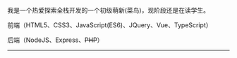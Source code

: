 我是一个热爱探索全栈开发的一个初级萌新(菜鸟)，现阶段还是在读学生。

前端（HTML5、CSS3、JavaScript(ES6)、JQuery、Vue、TypeScript）

后端（NodeJS、Express、~~PHP~~）

------
<!--
**zhou130258/zhou130258** is a ✨ _special_ ✨ repository because its `README.md` (this file) appears on your GitHub profile.

Here are some ideas to get you started:

- 🔭 I’m currently working on ...
- 🌱 I’m currently learning ...
- 👯 I’m looking to collaborate on ...
- 🤔 I’m looking for help with ...
- 💬 Ask me about ...
- 📫 How to reach me: ...
- 😄 Pronouns: ...
- ⚡ Fun fact: ...
-->
